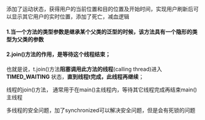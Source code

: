 添加了运动状态，获得用户的当前位置和目的位置及开始时间，实现用户刷新后可以显示其它用户的实时位置，添加了死亡，减血逻辑

#### 1.当一个方法的类型参数是继承某个父类的泛型的时候，该方法具有一个隐形的类型为父类的参数

#### 2.join()方法的作用，是等待这个线程结束； 

 也就是说，t.join()方法**阻塞调用此方法的线程**(calling thread)进入 **TIMED_WAITING** 状态，**直到线程t完成，此线程再继续**； 

线程的join()方法， 通常用于在main()主线程内，等待其它线程完成再结束main()主线程 

多线程的安全问题，加了synchronized可以解决安全问题，但是会有死锁的问题

















